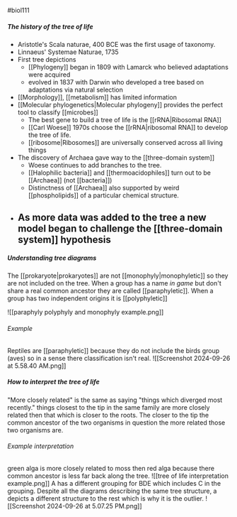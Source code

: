 #biol111 
##### The history of the tree of life
- Aristotle's Scala naturae, 400 BCE was the first usage of taxonomy. 
- Linnaeus' Systemae Naturae, 1735
- First tree depictions
	- [[Phylogeny]] began in 1809 with Lamarck who believed adaptations were acquired
	- evolved in 1837 with Darwin who developed a tree based on adaptations via natural selection
- [[Morphology]], [[metabolism]] has limited information
- [[Molecular phylogenetics|Molecular phylogeny]] provides the perfect tool to classify [[microbes]]
	- The best gene to build a tree of life is the [[rRNA|Ribosomal RNA]]
	- [[Carl Woese]] 1970s choose the [[rRNA|ribosomal RNA]] to develop the tree of life. 
	- [[ribosome|Ribosomes]] are universally conserved across all living things
- The discovery of Archaea gave way to the [[three-domain system]]
	- Woese continues to add branches to the tree.
	- [[Halophilic bacteria]] and [[thermoacidophiles]] turn out to be [[Archaea]] (not [[bacteria]])
	- Distinctness of [[Archaea]] also supported by weird [[phospholipids]] of a particular chemical structure.
- As more data was added to the tree a new model began to challenge the [[three-domain system]] hypothesis
	- 

##### Understanding tree diagrams
The [[prokaryote|prokaryotes]] are not [[monophyly|monophyletic]] so they are not included on the tree. When a group has a name *in game* but don't share a real common ancestor they are called [[paraphyletic]]. When a group has two independent origins it is [[polyphyletic]]

![[paraphyly polyphyly and monophyly example.png]]
###### Example
Reptiles are [[paraphyletic]] because they do not include the birds group (aves) so in a sense there classification isn't real.
![[Screenshot 2024-09-26 at 5.58.40 AM.png]]
##### How to interpret the tree of life
"More closely related" is the same as saying "things which diverged most recently." things closest to the tip in the same family are more closely related then that which is closer to the roots. The closer to the tip the common ancestor of the two organisms in question the more related those two organisms are.

###### Example interpretation
green alga is more closely related to moss then red alga because there common ancestor is less far back along the tree. 
![[tree of life interpretation example.png]]
A has a different grouping for BDE which includes C in the grouping. Despite all the diagrams describing the same tree structure, a depicts a different structure to the rest which is why it is the outlier. 
![[Screenshot 2024-09-26 at 5.07.25 PM.png]]